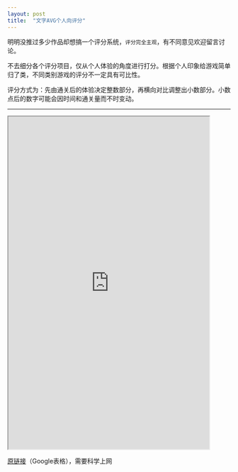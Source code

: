 ```yaml
---
layout: post
title:  "文字AVG个人向评分"
---
```

明明没推过多少作品却想搞一个评分系统，`评分完全主观`，有不同意见欢迎留言讨论。

不去细分各个评分项目，仅从个人体验的角度进行打分。根据个人印象给游戏简单归了类，不同类别游戏的评分不一定具有可比性。

评分方式为：先由通关后的体验决定整数部分，再横向对比调整出小数部分。小数点后的数字可能会因时间和通关量而不时变动。

---

<iframe height="750" width="90%" src="https://docs.google.com/spreadsheets/d/e/2PACX-1vQi-BLEn-vMtMNNj2bPFZ0ChXSVLCW7D3e49ZUeYHRw4FPrrA1R1AaZoaE95oRwruXZF9sOO0Mxr61t/pubhtml?widget=true&amp;headers=false"></iframe>

[原链接][table1]（Google表格），需要科学上网

[table1]: https://docs.google.com/spreadsheets/d/1fDHvHhN6lrn3G-G7En0tdUHuTllaTrtYf7M7UE7jKh0/edit#gid=1237096488
